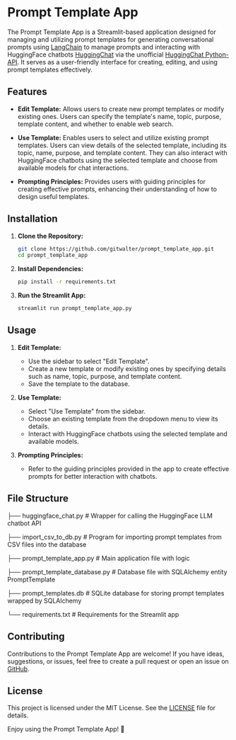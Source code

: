 # Prompt Template App

The Prompt Template App is a Streamlit-based application designed for managing and utilizing prompt templates for generating conversational prompts using [LangChain](https://python.langchain.com/v0.1/docs/modules/model_io/prompts/quick_start/) to manage prompts and interacting with HuggingFace chatbots [HuggingChat](https://huggingface.co/chat/) via the unofficial [HuggingChat Python-API](https://github.com/Soulter/hugging-chat-api.git). It serves as a user-friendly interface for creating, editing, and using prompt templates effectively.

## Features

- **Edit Template:** Allows users to create new prompt templates or modify existing ones. Users can specify the template's name, topic, purpose, template content, and whether to enable web search.
  
- **Use Template:** Enables users to select and utilize existing prompt templates. Users can view details of the selected template, including its topic, name, purpose, and template content. They can also interact with HuggingFace chatbots using the selected template and choose from available models for chat interactions.

- **Prompting Principles:** Provides users with guiding principles for creating effective prompts, enhancing their understanding of how to design useful templates.

## Installation

1. **Clone the Repository:**
    ```sh
    git clone https://github.com/gitwalter/prompt_template_app.git
    cd prompt_template_app
    ```

2. **Install Dependencies:**
    ```sh
    pip install -r requirements.txt
    ```

3. **Run the Streamlit App:**
    ```sh
    streamlit run prompt_template_app.py
    ```

## Usage

1. **Edit Template:**
   - Use the sidebar to select "Edit Template".
   - Create a new template or modify existing ones by specifying details such as name, topic, purpose, and template content.
   - Save the template to the database.

2. **Use Template:**
   - Select "Use Template" from the sidebar.
   - Choose an existing template from the dropdown menu to view its details.
   - Interact with HuggingFace chatbots using the selected template and available models.

3. **Prompting Principles:**
   - Refer to the guiding principles provided in the app to create effective prompts for better interaction with chatbots.

## File Structure


├── huggingface_chat.py # Wrapper for calling the HuggingFace LLM chatbot API

├── import_csv_to_db.py # Program for importing prompt templates from CSV files into the database

├── prompt_template_app.py # Main application file with logic

├── prompt_template_database.py # Database file with SQLAlchemy entity PromptTemplate

├── prompt_templates.db # SQLite database for storing prompt templates wrapped by SQLAlchemy

└── requirements.txt # Requirements for the Streamlit app


## Contributing

Contributions to the Prompt Template App are welcome! If you have ideas, suggestions, or issues, feel free to create a pull request or open an issue on [GitHub](https://github.com/gitwalter/prompt_template_app).

## License

This project is licensed under the MIT License. See the [LICENSE](LICENSE) file for details.

Enjoy using the Prompt Template App! 🚀

